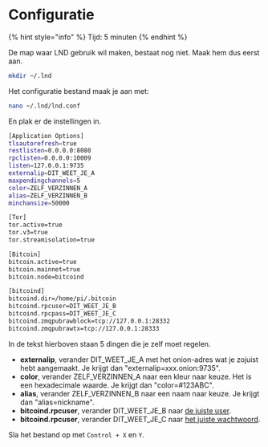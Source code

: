 # Configuratie

{% hint style="info" %}
Tijd: 5 minuten
{% endhint %}

De map waar LND gebruik wil maken, bestaat nog niet. Maak hem dus eerst aan.

```bash
mkdir ~/.lnd
```

Het configuratie bestand maak je aan met:

```bash
nano ~/.lnd/lnd.conf
```

En plak er de instellingen in.

```bash
[Application Options]
tlsautorefresh=true
restlisten=0.0.0.0:8080
rpclisten=0.0.0.0:10009
listen=127.0.0.1:9735
externalip=DIT_WEET_JE_A
maxpendingchannels=5
color=ZELF_VERZINNEN_A
alias=ZELF_VERZINNEN_B
minchansize=50000

[Tor]
tor.active=true
tor.v3=true
tor.streamisolation=true

[Bitcoin]
bitcoin.active=true
bitcoin.mainnet=true
bitcoin.node=bitcoind

[bitcoind]
bitcoind.dir=/home/pi/.bitcoin
bitcoind.rpcuser=DIT_WEET_JE_B
bitcoind.rpcpass=DIT_WEET_JE_C
bitcoind.zmqpubrawblock=tcp://127.0.0.1:28332
bitcoind.zmqpubrawtx=tcp://127.0.0.1:28333
```

In de tekst hierboven staan 5 dingen die je zelf moet regelen.

* **externalip**, verander DIT\_WEET\_JE\_A met het onion-adres wat je zojuist hebt aangemaakt. Je krijgt dan "externalip=xxx.onion:9735".
* **color**, verander ZELF\_VERZINNEN\_A naar een kleur naar keuze. Het is een hexadecimale waarde. Je krijgt dan "color=\#123ABC".
* **alias**, verander ZELF\_VERZINNEN\_B naar een naam naar keuze. Je krijgt dan "alias=nickname".
* **bitcoind.rpcuser**, verander DIT\_WEET\_JE\_B naar [de juiste user](https://node.bitdeal.nl/bitcoin-core/configuratie-en-starten).
* **bitcoind.rpcuser**, verander DIT\_WEET\_JE\_C naar [het juiste wachtwoord](https://node.bitdeal.nl/bitcoin-core/configuratie-en-starten).

Sla het bestand op met `Control + X` en `Y`.

